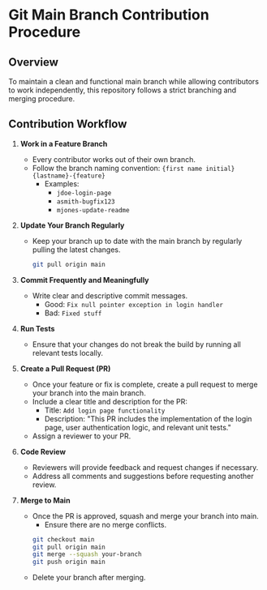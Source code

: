 # Git Main Branch Contribution Procedure

## Overview

To maintain a clean and functional main branch while allowing contributors to work independently, this repository follows a strict branching and merging procedure.

## Contribution Workflow

1. **Work in a Feature Branch**

   - Every contributor works out of their own branch.
   - Follow the branch naming convention: `{first name initial}{lastname}-{feature}`
     - Examples:
       - `jdoe-login-page`
       - `asmith-bugfix123`
       - `mjones-update-readme`

2. **Update Your Branch Regularly**

   - Keep your branch up to date with the main branch by regularly pulling the latest changes.
     ```bash
     git pull origin main
     ```

3. **Commit Frequently and Meaningfully**

   - Write clear and descriptive commit messages.
     - Good: `Fix null pointer exception in login handler`
     - Bad: `Fixed stuff`

4. **Run Tests**

   - Ensure that your changes do not break the build by running all relevant tests locally.

5. **Create a Pull Request (PR)**

   - Once your feature or fix is complete, create a pull request to merge your branch into the main branch.
   - Include a clear title and description for the PR:
     - Title: `Add login page functionality`
     - Description: "This PR includes the implementation of the login page, user authentication logic, and relevant unit tests."
   - Assign a reviewer to your PR.

6. **Code Review**

   - Reviewers will provide feedback and request changes if necessary.
   - Address all comments and suggestions before requesting another review.

7. **Merge to Main**

   - Once the PR is approved, squash and merge your branch into main.
     - Ensure there are no merge conflicts.
     ```bash
     git checkout main
     git pull origin main
     git merge --squash your-branch
     git push origin main
     ```
   - Delete your branch after merging.
